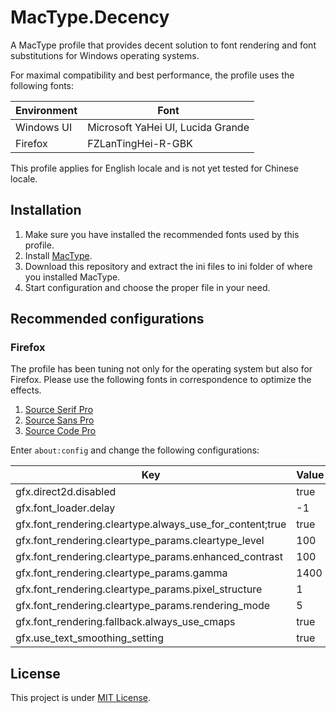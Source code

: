 # MacType.Decency

A MacType profile that provides decent solution to font rendering and font substitutions for Windows operating systems.

For maximal compatibility and best performance, the profile uses the following fonts:

| Environment | Font                              |
|-------------|-----------------------------------|
| Windows UI  | Microsoft YaHei UI, Lucida Grande |
| Firefox     | FZLanTingHei-R-GBK                |

This profile applies for English locale and is not yet tested for Chinese locale.

## Installation

1. Make sure you have installed the recommended fonts used by this profile.
2. Install [MacType](https://code.google.com/p/mactype/).
3. Download this repository and extract the ini files to ini folder of where you installed MacType.
4. Start configuration and choose the proper file in your need.

## Recommended configurations

### Firefox

The profile has been tuning not only for the operating system but also for Firefox. Please use the following fonts in correspondence to optimize the effects.

1. [Source Serif Pro](https://github.com/adobe/source-serif-pro/tree/release)
2. [Source Sans Pro](https://github.com/adobe/source-sans-pro/tree/release)
3. [Source Code Pro](https://github.com/adobe/source-code-pro/tree/release)

Enter `about:config` and change the following configurations:

| Key                                                      | Value |
|----------------------------------------------------------|-------|
| gfx.direct2d.disabled                                    | true  |
| gfx.font_loader.delay                                    | -1    |
| gfx.font_rendering.cleartype.always_use_for_content;true | true  |
| gfx.font_rendering.cleartype_params.cleartype_level      | 100   |
| gfx.font_rendering.cleartype_params.enhanced_contrast    | 100   |
| gfx.font_rendering.cleartype_params.gamma                | 1400  |
| gfx.font_rendering.cleartype_params.pixel_structure      | 1     |
| gfx.font_rendering.cleartype_params.rendering_mode       | 5     |
| gfx.font_rendering.fallback.always_use_cmaps             | true  |
| gfx.use_text_smoothing_setting                           | true  |

## License

This project is under [MIT License](http://opensource.org/licenses/MIT).